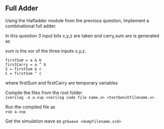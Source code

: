 ## Full Adder 
Using the Halfadder module from the previous question, Implement a combinational full adder.

In this question 3 input bits x,y,z are taken and carry,sum are is generated as

sum is the xor of the three inputs x,y,z.

    firstSum = a & b
    firstCarry = a ^ b
    S = firstSum & c
    C = firstSum ^ c

where firstSum and firstCarry are temporary variables

Compile the files from the root folder         
                `iverilog -o a.vvp <verilog code file name.v> <testbenchfilename.v>`

Run the compiled file as                  
                `vvp a.vvp`

Get the simulation wave as
                `gtkwave <dumpfilename.vcd>`
 


